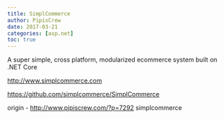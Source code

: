 ```yaml
---
title: SimplCommerce
author: PipisCrew
date: 2017-03-21
categories: [asp.net]
toc: true
---
```


A super simple, cross platform, modularized ecommerce system built on .NET Core

http://www.simplcommerce.com

https://github.com/simplcommerce/SimplCommerce

origin - http://www.pipiscrew.com/?p=7292 simplcommerce